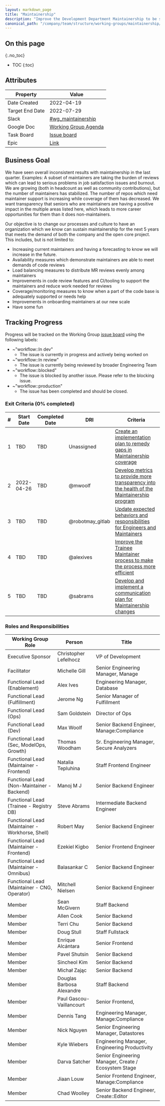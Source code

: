 ```yaml
---
layout: markdown_page
title: "Maintainership"
description: "Improve the Development Department Maintainership to be sustainable for the next 5 years"
canonical_path: "/company/team/structure/working-groups/maintainership/"
---
```


## On this page
{:.no_toc}

- TOC
{:toc}

## Attributes

| Property        | Value      |
|-----------------|------------|
| Date Created    | 2022-04-19 |
| Target End Date | 2022-07-29 |
| Slack           | [#wg_maintainership](https://gitlab.slack.com/archives/C03CGL9DDL4) |
| Google Doc      | [Working Group Agenda](https://docs.google.com/document/d/1RuWhO2q7rsgSKrnSCf2xsOrp56SXBHe_z5XKDls5px8/edit#heading=h.epyavtxljcb2)  |
| Task Board      | [Issue board](https://gitlab.com/groups/gitlab-com/-/boards/4208478?label_name[]=WorkingGroup%3A%3AMaintainership) |
| Epic            | [Link](https://gitlab.com/groups/gitlab-com/-/epics/1808) |

## Business Goal

We have seen overall inconsistent results with maintainership in the last quarter. Examples: A subset of maintainers are taking the burden of reviews which can lead to serious problems in job satisfaction issues and burnout. We are growing (both in headcount as well as community contributions), but the number of maintainers has stabilized. The number of repos which need maintainer support is increasing while coverage of them has decreased. We want transparency that seniors who are maintainers are having a positive impact in the multiple areas listed here, which leads to more career opportunities for them than it does non-maintainers. 

Our objective is to change our processes and culture to have an organization which we know can sustain maintainership for the next 5 years that meets the demand of both the company and the open core project. This includes, but is not limited to:
* Increasing current maintainers and having a forecasting to know we will increase in the future.
* Availability measures which demonstrate maintainers are able to meet demands of code reviews
* Load balancing measures to distribute MR reviews evenly among maintainers
* Improvements in code review features and CI/tooling to support the maintainers and reduce work needed for reviews
* Coverage/monitoring measures to know when a part of the code base is adequately supported or needs help
* Improvements in onboarding maintainers at our new scale
* Have some fun

## Tracking Progress

Progress will be tracked on the Working Group [issue board](https://gitlab.com/groups/gitlab-com/-/boards/4208478?label_name[]=WorkingGroup%3A%3AMaintainership) using the following labels:

- ~"workflow::In dev" 
   - The issue is currently in progress and actively being worked on
- ~"workflow::In review" 
   - The issue is currently being reviewed by broader Engineering Team
- ~"workflow::blocked" 
   - The issue is blocked by another issue.  Please refer to the blocking issue.
- ~"workflow::production" 
   - The issue has been completed and should be closed.

### Exit Criteria (0% completed)


| #  | Start Date | Completed Date | DRI        | Criteria |
| -- | ------     | ------         | ------     | ------   |
| 1  |  TBD       | TBD            | Unassigned | [Create an implementation plan to remedy gaps in Maintainership coverage](https://gitlab.com/groups/gitlab-com/-/epics/1817)| 
| 2  |  2022-04-26       | TBD            | @mwoolf | [Develop metrics to provide more transparency into the health of the Maintainership program](https://gitlab.com/groups/gitlab-com/-/epics/1816) |
| 3  |  TBD       | TBD            | @robotmay_gitlab | [Update expected behaviors and responsibilities for Engineers and Maintainers](https://gitlab.com/groups/gitlab-com/-/epics/1815) |
| 4  |  TBD       | TBD            | @alexives | [Improve the Trainee Maintainer process to make the process more efficient](https://gitlab.com/groups/gitlab-com/-/epics/1814) |
| 5  |  TBD       | TBD            | @sabrams | [Develop and implement a communication plan for Maintainership changes](https://gitlab.com/groups/gitlab-com/-/epics/1813) |


### Roles and Responsibilities

| Working Group Role    | Person                                               | Title                                                      |
|-----------------------|------------------------------------------------------|------------------------------------------------------------|
| Executive Sponsor     					| Christopher Lefelhocz                  | VP of Development    |                                     
| Facilitator           					| Michelle Gill                          | Senior Engineering Manager, Manage   |                              
| Functional Lead (Enablement)      		| Alex Ives                              | Engineering Manager, Database     |                            
| Functional Lead (Fulfillment)      		| Jerome Ng                              | Senior Manager of Fulfillment |
| Functional Lead (Ops)      				| Sam Goldstein                          | Director of Ops |
| Functional Lead (Dev)      				| Max Woolf                              | Senior Backend Engineer, Manage:Compliance |
| Functional Lead (Sec, ModelOps, Growth)   | Thomas Woodham                         | Sr. Engineering Manager, Secure Analyzers | 
| Functional Lead (Maintainer - Frontend)         | Natalia Tepluhina | Staff Frontend Engineer |
| Functional Lead (Non-Maintainer - Backend)      | Manoj M J | Senior Backend Engineer |
| Functional Lead (Trainee - Registry DB)		  | Steve Abrams | Intermediate Backend Engineer |
| Functional Lead (Maintainer - Workhorse, Shell) | Robert May | Senior Backend Engineer |
| Functional Lead (Maintainer - Frontend)         | Ezekiel Kigbo | Senior Frontend Engineer |
| Functional Lead (Maintainer - Omnibus)          | Balasankar C       | Senior Backend Engineer |
| Functional Lead (Maintainer - CNG, Operator)    | Mitchell Nielsen | Senior Backend Engineer |
| Member            | Sean McGivern       		 | Staff Backend    |
| Member            | Allen Cook    			 | Senior Backend   |
| Member            | Terri Chu        			 | Senior Backend   |
| Member            | Doug Stull      	   		 | Staff Fullstack  |
| Member            | Enrique Alcántara      	 | Senior Frontend  |
| Member            | Pavel Shutsin        		 | Senior Backend   |
| Member            | Sincheol Kim    			 | Senior Backend   |
| Member            | Michał Zając       		 | Senior Backend   |
| Member            | Douglas Barbosa Alexandre  | Staff Backend    |
| Member 		     | Paul Gascou-Vaillancourt   | Senior Frontend,   |
| Member            | Dennis Tang 				 | Engineering Manager, Manage:Compliance |
| Member            | Nick Nguyen 				 | Senior Engineering Manager, Datastores |
| Member            | Kyle Wiebers 				 | Engineering Manager, Engineering Productivity | 
| Member            | Darva Satcher 		     | Senior Engineering Manager, Create / Ecosystem Stage |
| Member            | Jiaan Louw 				 | Senior Frontend Engineer, Manage:Compliance |
| Member            | Chad Woolley            | Senior Backend Engineer, Create::Editor |
